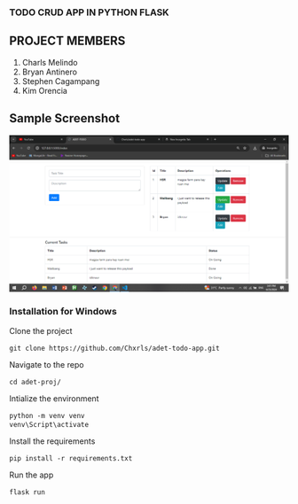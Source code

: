 ### TODO CRUD APP IN PYTHON FLASK
 
## PROJECT MEMBERS

 1. Charls Melindo
 2. Bryan Antinero
 3. Stephen Cagampang
 4. Kim Orencia

## Sample Screenshot
![image](todo.png)  
 
 
### Installation for Windows

Clone the project
```
git clone https://github.com/Chxrls/adet-todo-app.git
```
Navigate to the repo
```
cd adet-proj/
```
Intialize the environment
```
python -m venv venv
venv\Script\activate
```
Install the requirements
```
pip install -r requirements.txt
```
Run the app
```
flask run
```

